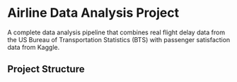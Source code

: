 
# Airline Data Analysis Project

A complete data analysis pipeline that combines real flight delay data from the US Bureau of Transportation Statistics (BTS) with passenger satisfaction data from Kaggle.

##  Project Structure
